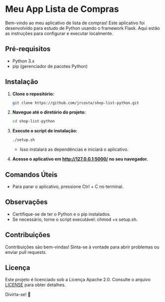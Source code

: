 # Meu App Lista de Compras

Bem-vindo ao meu aplicativo de lista de compras! Este aplicativo foi desenvolvido para estudo de Python usando o framework Flask. Aqui estão as instruções para configurar e executar localmente.

## Pré-requisitos

- Python 3.x
- pip (gerenciador de pacotes Python)

## Instalação

1. **Clone o repositório:**

   ```bash
   git clone https://github.com/jrcosta/shop-list-python.git

2. **Navegue até o diretório do projeto:**
    ```bash
   cd shop-list-python

3. **Execute o script de instalação:** 
    ```bash
   ./setup.sh
    ```
   - Isso instalará as dependências e iniciará o aplicativo.

4. **Acesse o aplicativo em http://127.0.0.1:5000/ no seu navegador.**

## Comandos Úteis

- Para parar o aplicativo, pressione Ctrl + C no terminal.

## Observações

- Certifique-se de ter o Python e o pip instalados.
- Se necessário, torne o script executável: chmod +x setup.sh.

## Contribuições
Contribuições são bem-vindas! Sinta-se à vontade para abrir problemas ou enviar pull requests.

## Licença
Este projeto é licenciado sob a Licença Apache 2.0. Consulte o arquivo [LICENSE](LICENSE) para obter detalhes.

Divirta-se! 🚀
